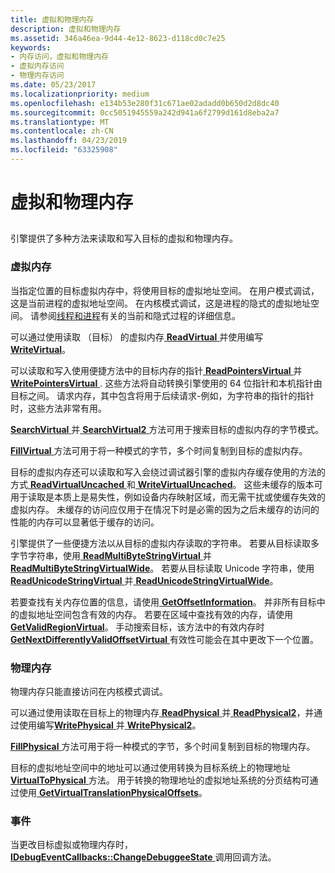 ```yaml
---
title: 虚拟和物理内存
description: 虚拟和物理内存
ms.assetid: 346a46ea-9d44-4e12-8623-d118cd0c7e25
keywords:
- 内存访问，虚拟和物理内存
- 虚拟内存访问
- 物理内存访问
ms.date: 05/23/2017
ms.localizationpriority: medium
ms.openlocfilehash: e134b53e280f31c671ae02adadd0b650d2d8dc40
ms.sourcegitcommit: 0cc5051945559a242d941a6f2799d161d8eba2a7
ms.translationtype: MT
ms.contentlocale: zh-CN
ms.lasthandoff: 04/23/2019
ms.locfileid: "63325908"
---
```

# <a name="virtual-and-physical-memory"></a>虚拟和物理内存


## <span id="ddk_virtual_and_physical_memory_dbx"></span><span id="DDK_VIRTUAL_AND_PHYSICAL_MEMORY_DBX"></span>


引擎提供了多种方法来读取和写入目标的虚拟和物理内存。

### <a name="span-idvirtualmemoryspanspan-idvirtualmemoryspanvirtual-memory"></a><span id="virtual_memory"></span><span id="VIRTUAL_MEMORY"></span>虚拟内存

当指定位置的目标虚拟内存中，将使用目标的虚拟地址空间。 在用户模式调试，这是当前进程的虚拟地址空间。 在内核模式调试，这是进程的隐式的虚拟地址空间。 请参阅[线程和进程](controlling-threads-and-processes.md)有关的当前和隐式过程的详细信息。

可以通过使用读取 （目标） 的虚拟内存[ **ReadVirtual** ](https://msdn.microsoft.com/library/windows/hardware/ff554359)并使用编写[ **WriteVirtual**](https://msdn.microsoft.com/library/windows/hardware/ff561468)。

可以读取和写入使用便捷方法中的目标内存的指针[ **ReadPointersVirtual** ](https://msdn.microsoft.com/library/windows/hardware/ff554323)并[ **WritePointersVirtual** ](https://msdn.microsoft.com/library/windows/hardware/ff561451). 这些方法将自动转换引擎使用的 64 位指针和本机指针由目标之间。 请求内存，其中包含将用于后续请求-例如，为字符串的指针的指针时，这些方法非常有用。

[ **SearchVirtual** ](https://msdn.microsoft.com/library/windows/hardware/ff554747)并[ **SearchVirtual2** ](https://msdn.microsoft.com/library/windows/hardware/ff554755)方法可用于搜索目标的虚拟内存的字节模式。

[ **FillVirtual** ](https://msdn.microsoft.com/library/windows/hardware/ff545395)方法可用于将一种模式的字节，多个时间复制到目标的虚拟内存。

目标的虚拟内存还可以读取和写入会绕过调试器引擎的虚拟内存缓存使用的方法的方式[ **ReadVirtualUncached** ](https://msdn.microsoft.com/library/windows/hardware/ff554361)和[ **WriteVirtualUncached**](https://msdn.microsoft.com/library/windows/hardware/ff561473)。 这些未缓存的版本可用于读取是本质上是易失性，例如设备内存映射区域，而无需干扰或使缓存失效的虚拟内存。 未缓存的访问应仅用于在情况下时是必需的因为之后未缓存的访问的性能的内存可以显著低于缓存的访问。

引擎提供了一些便捷方法以从目标的虚拟内存读取的字符串。 若要从目标读取多字节字符串，使用[ **ReadMultiByteStringVirtual** ](https://msdn.microsoft.com/library/windows/hardware/ff554300)并[ **ReadMultiByteStringVirtualWide**](https://msdn.microsoft.com/library/windows/hardware/ff554304)。 若要从目标读取 Unicode 字符串，使用[ **ReadUnicodeStringVirtual** ](https://msdn.microsoft.com/library/windows/hardware/ff554351)并[ **ReadUnicodeStringVirtualWide**](https://msdn.microsoft.com/library/windows/hardware/ff554357)。

若要查找有关内存位置的信息，请使用[ **GetOffsetInformation**](https://msdn.microsoft.com/library/windows/hardware/ff548055)。 并非所有目标中的虚拟地址空间包含有效的内存。 若要在区域中查找有效的内存，请使用[ **GetValidRegionVirtual**](https://msdn.microsoft.com/library/windows/hardware/ff549471)。 手动搜索目标，该方法中的有效内存时[ **GetNextDifferentlyValidOffsetVirtual** ](https://msdn.microsoft.com/library/windows/hardware/ff547847)有效性可能会在其中更改下一个位置。

### <a name="span-idphysicalmemoryspanspan-idphysicalmemoryspanphysical-memory"></a><span id="physical_memory"></span><span id="PHYSICAL_MEMORY"></span>物理内存

物理内存只能直接访问在内核模式调试。

可以通过使用读取在目标上的物理内存[ **ReadPhysical** ](https://msdn.microsoft.com/library/windows/hardware/ff554313)并[ **ReadPhysical2**](https://msdn.microsoft.com/library/windows/hardware/ff554311)，并通过使用编写[**WritePhysical** ](https://msdn.microsoft.com/library/windows/hardware/ff561432)并[ **WritePhysical2**](https://msdn.microsoft.com/library/windows/hardware/ff561441)。

[ **FillPhysical** ](https://msdn.microsoft.com/library/windows/hardware/ff545394)方法可用于将一种模式的字节，多个时间复制到目标的物理内存。

目标的虚拟地址空间中的地址可以通过使用转换为目标系统上的物理地址[ **VirtualToPhysical** ](https://msdn.microsoft.com/library/windows/hardware/ff560335)方法。 用于转换的物理地址的虚拟地址系统的分页结构可通过使用[ **GetVirtualTranslationPhysicalOffsets**](https://msdn.microsoft.com/library/windows/hardware/ff549498)。

### <a name="span-ideventsspanspan-ideventsspanevents"></a><span id="events"></span><span id="EVENTS"></span>事件

当更改目标虚拟或物理内存时， [ **IDebugEventCallbacks::ChangeDebuggeeState** ](https://msdn.microsoft.com/library/windows/hardware/ff550678)调用回调方法。

 

 





